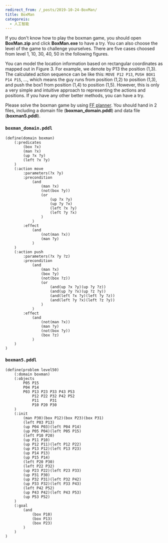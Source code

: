 ```yaml
---
redirect_from: /_posts/2019-10-24-BoxMan/
title: BoxMan
categoreis:
  - 人工智能
---
```


If you don't know how to play the boxman game, you should open **BoxMan.zip** and click **BoxMan.exe** to have a try. You can also choose the level of the game to challenge yourselves. There are five cases choosed from level 1, 10, 30, 40, 50 in the following figures.

You can model the location information based on rectangular coordinates as mapped out in Figure 3. For example, we denote by P13 the position (1,3). The calculated action sequence can be like this: `MOVE P12 P13`, `PUSH BOX1 P14 P15`, $\dots$, which means the guy runs from position (1,2) to position (1,3), and push the box1 from position (1,4) to position (1,5). However, this is only a very simple and intuitive approach to representing the actions and positions. If you have any other better methods, you can have a try.

Please solve the boxman game by using [FF planner](http://editor.planning.domains/). You should hand in 2 files, including a domain file (**boxman_domain.pddl**) and data file (**boxman5.pddl**).

### `boxman_domain.pddl`

```pddl
(define(domain boxman)
    (:predicates
        (box ?x)
        (man ?x)
        (up ?x ?y)
        (left ?x ?y)
    )
    (:action move
        :parameters(?x ?y)
        :precondition
            (and
                (man ?x)
                (not(box ?y))
                (or
                    (up ?x ?y)
                    (up ?y ?x)
                    (left ?x ?y)
                    (left ?y ?x)
                )
            )
        :effect
            (and
                (not(man ?x))
                (man ?y)
            )
    )
    (:action push
        :parameters(?x ?y ?z)
        :precondition
            (and
                (man ?x)
                (box ?y)
                (not(box ?z))
                (or
                    (and(up ?x ?y)(up ?y ?z))
                    (and(up ?y ?x)(up ?z ?y))
                    (and(left ?x ?y)(left ?y ?z))
                    (and(left ?y ?x)(left ?z ?y))
                )
            )
        :effect
            (and
                (not(man ?x))
                (man ?y)
                (not(box ?y))
                (box ?z)
            )
    )
)
```

### `boxman5.pddl`

```pddl
(define(problem level50)
    (:domain boxman)
    (:objects
        P05 P15
        P04 P14
        P03 P13 P23 P33 P43 P53
            P12 P22 P32 P42 P52
            P11     P31
            P10 P20 P30
    )
    (:init
        (man P30)(box P12)(box P23)(box P31)
        (left P03 P13)
        (up P04 P03)(left P04 P14)
        (up P05 P04)(left P05 P15)
        (left P10 P20)
        (up P11 P10)
        (up P12 P11)(left P12 P22)
        (up P13 P12)(left P13 P23)
        (up P14 P13)
        (up P15 P14)
        (left P20 P30)
        (left P22 P32)
        (up P23 P22)(left P23 P33)
        (up P31 P30)
        (up P32 P31)(left P32 P42)
        (up P33 P32)(left P33 P43)
        (left P42 P52)
        (up P43 P42)(left P43 P53)
        (up P53 P52)
    )
    (:goal
        (and
            (box P10)
            (box P13)
            (box P23)
        )
    )
)
```
